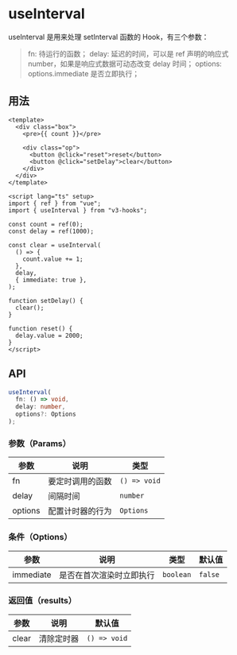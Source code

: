 # useInterval

useInterval 是用来处理 setInterval 函数的 Hook，有三个参数：

> fn: 待运行的函数；
> delay: 延迟的时间，可以是 ref 声明的响应式 number，如果是响应式数据可动态改变 delay 时间；
> options: options.immediate 是否立即执行；

## 用法

```vue
<template>
  <div class="box">
    <pre>{{ count }}</pre>

    <div class="op">
      <button @click="reset">reset</button>
      <button @click="setDelay">clear</button>
    </div>
  </div>
</template>

<script lang="ts" setup>
import { ref } from "vue";
import { useInterval } from "v3-hooks";

const count = ref(0);
const delay = ref(1000);

const clear = useInterval(
  () => {
    count.value += 1;
  },
  delay,
  { immediate: true },
);

function setDelay() {
  clear();
}

function reset() {
  delay.value = 2000;
}
</script>
```

## API

```typescript
useInterval(
  fn: () => void,
  delay: number,
  options?: Options
);
```

### 参数（Params）

| 参数    | 说明             | 类型         |
| ------- | ---------------- | ------------ |
| fn      | 要定时调用的函数 | `() => void` |
| delay   | 间隔时间         | `number`     |
| options | 配置计时器的行为 | `Options`    |

### 条件（Options）

| 参数      | 说明                     | 类型      | 默认值  |
| --------- | ------------------------ | --------- | ------- |
| immediate | 是否在首次渲染时立即执行 | `boolean` | `false` |

### 返回值（results）

| 参数  | 说明       | 默认值       |
| ----- | ---------- | ------------ |
| clear | 清除定时器 | `() => void` |
